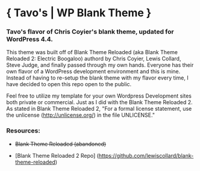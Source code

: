 # { Tavo's | WP Blank Theme }

### Tavo's flavor of Chris Coyier's blank theme, updated for WordPress 4.4.

This theme was built off of Blank Theme Reloaded (aka Blank Theme Reloaded 2: Electric Boogaloo) authord by Chris Coyier, Lewis Collard, Steve Judge, and finally passed through my own hands. Everyone has their own flavor of a WordPress development environment and this is mine. Instead of having to re-setup the blank theme with my flavor every time, I have decided to open this repo open to the public.

Feel free to utilize my template for your own Wordpress Development sites both private or commercial. Just as I did with the Blank Theme Reloaded 2. As stated in Blank Theme Reloaded 2, "For a formal license statement, use the unlicense (http://unlicense.org/) in the file UNLICENSE."

### Resources:

* ~~Blank Theme Reloaded (abandoned)~~ 

* [Blank Theme Reloaded 2 Repo] (https://github.com/lewiscollard/blank-theme-reloaded)